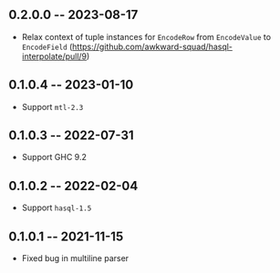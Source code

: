 ## 0.2.0.0 -- 2023-08-17

* Relax context of tuple instances for `EncodeRow` from `EncodeValue` to `EncodeField` (https://github.com/awkward-squad/hasql-interpolate/pull/9)

## 0.1.0.4 -- 2023-01-10

* Support `mtl-2.3`

## 0.1.0.3 -- 2022-07-31

* Support GHC 9.2

## 0.1.0.2 -- 2022-02-04

* Support `hasql-1.5`

## 0.1.0.1 -- 2021-11-15

* Fixed bug in multiline parser
